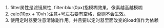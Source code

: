 1. filter属性是滤镜属性, filter:blur(0px)指模糊效果，像素越高越模糊
2. calc(10px + 10vh )注意+号左右要有空格，否则不会生效。
3. 使用定时器要注意清除副作用，并且要以定时器里面改变的load值作为依赖
